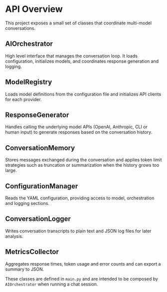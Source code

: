 # API Overview

This project exposes a small set of classes that coordinate multi-model conversations.

## AIOrchestrator
High level interface that manages the conversation loop. It loads configuration, initializes models, and coordinates response generation and logging.

## ModelRegistry
Loads model definitions from the configuration file and initializes API clients for each provider.

## ResponseGenerator
Handles calling the underlying model APIs (OpenAI, Anthropic, CLI or human input) to generate responses based on the conversation history.

## ConversationMemory
Stores messages exchanged during the conversation and applies token limit strategies such as truncation or summarization when the history grows too large.

## ConfigurationManager
Reads the YAML configuration, providing access to model, orchestration and logging sections.

## ConversationLogger
Writes conversation transcripts to plain text and JSON log files for later analysis.

## MetricsCollector
Aggregates response times, token usage and error counts and can export a summary to JSON.

These classes are defined in `main.py` and are intended to be composed by `AIOrchestrator` when running a chat session.
